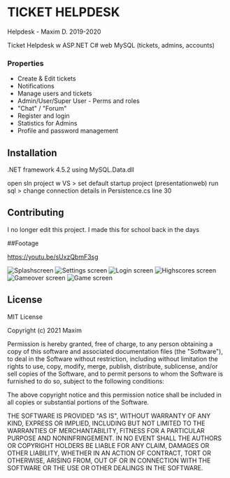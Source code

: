 # TICKET HELPDESK
Helpdesk - Maxim D. 2019-2020

Ticket Helpdesk w ASP.NET C# web MySQL (tickets, admins, accounts)  

### Properties

* Create & Edit tickets
* Notifications
* Manage users and tickets
* Admin/User/Super User - Perms and roles
* "Chat" / "Forum"
* Register and login
* Statistics for Admins
* Profile and password management

## Installation

.NET framework 4.5.2
using MySQL.Data.dll

open sln project w VS > set default startup project (presentationweb)
run sql > change connection details in Persistence.cs line 30

## Contributing
I no longer edit this project. I made this for school back in the days   

##Footage

https://youtu.be/sUxzQbmF3sg

![Splashscreen](https://github.com/maximderboven/blockgame/blob/master/documentation/splash.PNG?raw=true)
![Settings screen](https://github.com/maximderboven/blockgame/blob/master/documentation/settings.PNG?raw=true)
![Login screen](https://github.com/maximderboven/blockgame/blob/master/documentation/login.PNG?raw=true)
![Highscores screen](https://github.com/maximderboven/blockgame/blob/master/documentation/highscores.PNG?raw=true)
![Gameover screen](https://github.com/maximderboven/blockgame/blob/master/documentation/gameover.PNG?raw=true)
![Game screen](https://github.com/maximderboven/blockgame/blob/master/documentation/game.PNG?raw=true)


## License
MIT License

Copyright (c) 2021 Maxim

Permission is hereby granted, free of charge, to any person obtaining a copy
of this software and associated documentation files (the "Software"), to deal
in the Software without restriction, including without limitation the rights
to use, copy, modify, merge, publish, distribute, sublicense, and/or sell
copies of the Software, and to permit persons to whom the Software is
furnished to do so, subject to the following conditions:

The above copyright notice and this permission notice shall be included in all
copies or substantial portions of the Software.

THE SOFTWARE IS PROVIDED "AS IS", WITHOUT WARRANTY OF ANY KIND, EXPRESS OR
IMPLIED, INCLUDING BUT NOT LIMITED TO THE WARRANTIES OF MERCHANTABILITY,
FITNESS FOR A PARTICULAR PURPOSE AND NONINFRINGEMENT. IN NO EVENT SHALL THE
AUTHORS OR COPYRIGHT HOLDERS BE LIABLE FOR ANY CLAIM, DAMAGES OR OTHER
LIABILITY, WHETHER IN AN ACTION OF CONTRACT, TORT OR OTHERWISE, ARISING FROM,
OUT OF OR IN CONNECTION WITH THE SOFTWARE OR THE USE OR OTHER DEALINGS IN THE
SOFTWARE.
